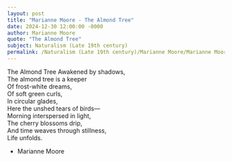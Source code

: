 ```yaml
---
layout: post
title: "Marianne Moore - The Almond Tree"
date: 2024-12-30 12:00:00 -0000
author: Marianne Moore
quote: "The Almond Tree"
subject: Naturalism (Late 19th century)
permalink: /Naturalism (Late 19th century)/Marianne Moore/Marianne Moore - The Almond Tree
---
```


The Almond Tree
Awakened by shadows,  
The almond tree is a keeper  
Of frost-white dreams,  
Of soft green curls,  
In circular glades,  
Here the unshed tears of birds—  
Morning interspersed in light,  
The cherry blossoms drip,  
And time weaves through stillness,  
Life unfolds.

- Marianne Moore
